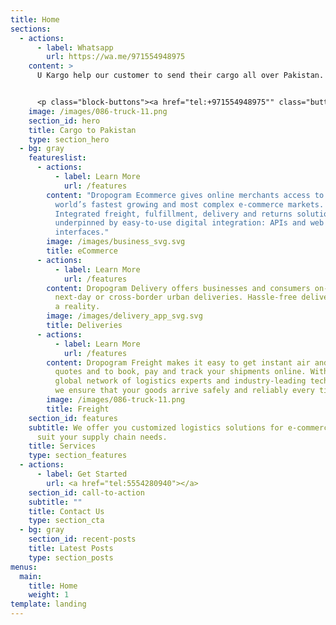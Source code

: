 ```yaml
---
title: Home
sections:
  - actions:
      - label: Whatsapp
        url: https://wa.me/971554948975
    content: >
      U Kargo help our customer to send their cargo all over Pakistan.


      <p class="block-buttons"><a href="tel:+971554948975"" class="button white large"> Call us </a></p>
    image: /images/086-truck-11.png
    section_id: hero
    title: Cargo to Pakistan
    type: section_hero
  - bg: gray
    featureslist:
      - actions:
          - label: Learn More
            url: /features
        content: "Dropogram Ecommerce gives online merchants access to some of the
          world’s fastest growing and most complex e-commerce markets.
          Integrated freight, fulfillment, delivery and returns solutions,
          underpinned by easy-to-use digital integration: APIs and web
          interfaces."
        image: /images/business_svg.svg
        title: eCommerce
      - actions:
          - label: Learn More
            url: /features
        content: Dropogram Delivery offers businesses and consumers on-demand, same-day,
          next-day or cross-border urban deliveries. Hassle-free delivery is now
          a reality.
        image: /images/delivery_app_svg.svg
        title: Deliveries
      - actions:
          - label: Learn More
            url: /features
        content: Dropogram Freight makes it easy to get instant air and ocean freight
          quotes and to book, pay and track your shipments online. With our
          global network of logistics experts and industry-leading technology,
          we ensure that your goods arrive safely and reliably every time.
        image: /images/086-truck-11.png
        title: Freight
    section_id: features
    subtitle: We offer you customized logistics solutions for e-commerce to best
      suit your supply chain needs.
    title: Services
    type: section_features
  - actions:
      - label: Get Started
        url: <a href="tel:5554280940"></a>
    section_id: call-to-action
    subtitle: ""
    title: Contact Us
    type: section_cta
  - bg: gray
    section_id: recent-posts
    title: Latest Posts
    type: section_posts
menus:
  main:
    title: Home
    weight: 1
template: landing
---
```

